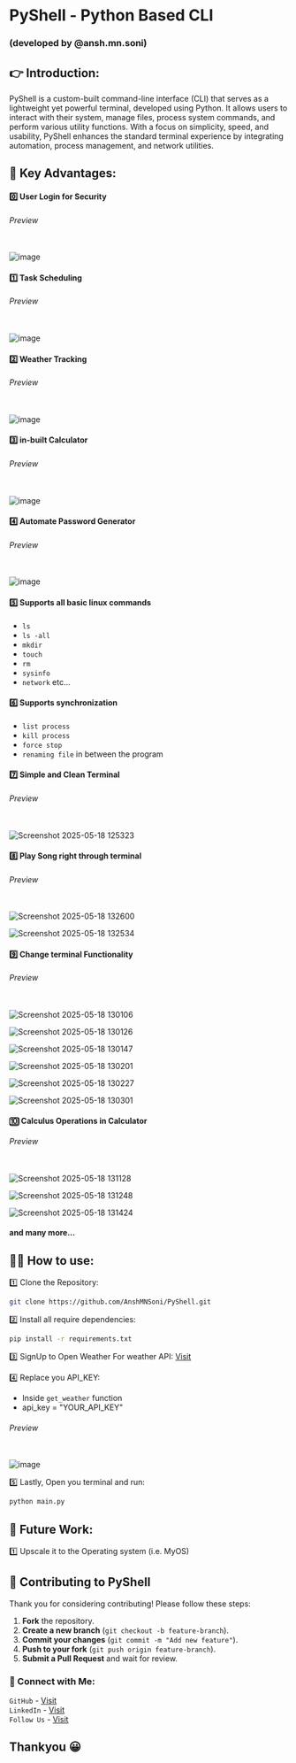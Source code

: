 # PyShell - Python Based CLI 
### (developed by @ansh.mn.soni)

## 👉 Introduction:
PyShell is a custom-built command-line interface (CLI) that serves as a lightweight yet powerful terminal, developed using Python. It allows users to interact with their system, manage files, process system commands, and perform various utility functions. With a focus on simplicity, speed, and usability, PyShell enhances the standard terminal experience by integrating automation, process management, and network utilities.

## 🔑 Key Advantages:

#### 0️⃣ User Login for Security
###### Preview </br></br>
![image](https://github.com/user-attachments/assets/d9dacb15-f89c-4fd1-a28c-ef0b8915c4f5)

#### 1️⃣ Task Scheduling
###### Preview </br></br>
![image](https://github.com/user-attachments/assets/d0cf8b40-52ca-47a4-a60c-26278e65bc69)

#### 2️⃣ Weather Tracking
###### Preview </br></br>
![image](https://github.com/user-attachments/assets/953cbd34-397b-45be-a274-4e0d2e584c4b)

#### 3️⃣ in-built Calculator
###### Preview </br></br>
![image](https://github.com/user-attachments/assets/f65045b0-9e4c-43e8-a46c-403344480542)

#### 4️⃣ Automate Password Generator
###### Preview </br></br>
![image](https://github.com/user-attachments/assets/0ad4ac81-66dc-495f-a897-2cb27f3997e0)

#### 5️⃣ Supports all basic linux commands
- `ls`
- `ls -all`
- `mkdir`
- `touch`
- `rm`
- `sysinfo`
- `network` etc...

#### 6️⃣ Supports synchronization
- `list process`
- `kill process`
- `force stop`
- `renaming file` in between the program

#### 7️⃣ Simple and Clean Terminal
###### Preview </br></br>
![Screenshot 2025-05-18 125323](https://github.com/user-attachments/assets/55692d28-4f35-4236-b9ac-c976e85d5891)

#### 8️⃣ Play Song right through terminal
###### Preview </br></br>
![Screenshot 2025-05-18 132600](https://github.com/user-attachments/assets/d254ab8b-da7f-4d78-b5c3-45233a9ffd96)

![Screenshot 2025-05-18 132534](https://github.com/user-attachments/assets/f1c38833-bed4-47ab-8b20-ce046474c1e0)

#### 9️⃣ Change terminal Functionality
###### Preview </br></br>
![Screenshot 2025-05-18 130106](https://github.com/user-attachments/assets/da67e659-b3ec-4a57-9cf9-a25558248b9c)

![Screenshot 2025-05-18 130126](https://github.com/user-attachments/assets/84487e3f-4d4e-43e2-9172-9bf1490dbdaf)

![Screenshot 2025-05-18 130147](https://github.com/user-attachments/assets/94dd78a3-b3e7-467e-9aa2-a480c494d053)

![Screenshot 2025-05-18 130201](https://github.com/user-attachments/assets/d59e18b1-c88b-44cf-badb-7eabd787aff7)

![Screenshot 2025-05-18 130227](https://github.com/user-attachments/assets/2fd1dda3-8e27-4ffc-b3a5-44dcd04765b3)

![Screenshot 2025-05-18 130301](https://github.com/user-attachments/assets/9fba52c3-b1a2-417e-9180-a5a1935cbb33)

#### 🔟 Calculus Operations in Calculator
###### Preview </br></br>
![Screenshot 2025-05-18 131128](https://github.com/user-attachments/assets/964a179f-0cf6-457a-b12e-b3c9021f9bf0)

![Screenshot 2025-05-18 131248](https://github.com/user-attachments/assets/2f6dcd75-5a90-4f9f-802b-b36fbbe6a25e)

![Screenshot 2025-05-18 131424](https://github.com/user-attachments/assets/a34d24c1-1a6b-4be2-88b8-1d1abd43f801)

#### and many more...

## 🧑‍💻 How to use:
1️⃣ Clone the Repository:</br>
```sh
git clone https://github.com/AnshMNSoni/PyShell.git
```

2️⃣ Install all require dependencies:</br>
```sh
pip install -r requirements.txt
```

3️⃣ SignUp to Open Weather For weather API: [Visit](https://openweathermap.org/)

4️⃣ Replace you API_KEY:
- Inside `get_weather` function
- api_key = "YOUR_API_KEY" </br>

###### Preview</br></br>
![image](https://github.com/user-attachments/assets/b6928f38-0319-48ba-aaaf-39d1f7b873e7)
</br>

5️⃣ Lastly, Open you terminal and run:</br>
```sh
python main.py
```

## 🔎 Future Work:
1️⃣ Upscale it to the Operating system (i.e. MyOS)

## 🤝 Contributing to PyShell

Thank you for considering contributing! Please follow these steps:

1. **Fork** the repository.
2. **Create a new branch** (`git checkout -b feature-branch`).
3. **Commit your changes** (`git commit -m "Add new feature"`).
4. **Push to your fork** (`git push origin feature-branch`).
5. **Submit a Pull Request** and wait for review.

### 🔗 Connect with Me:
`GitHub` - [Visit](https://github.com/AnshMNSoni) </br>
`LinkedIn` - [Visit](https://linkedin.com/in/anshsoni) </br>
`Follow Us` - [Visit](https://linkedin.com/company/py-shell)

## Thankyou 😀<br/>
